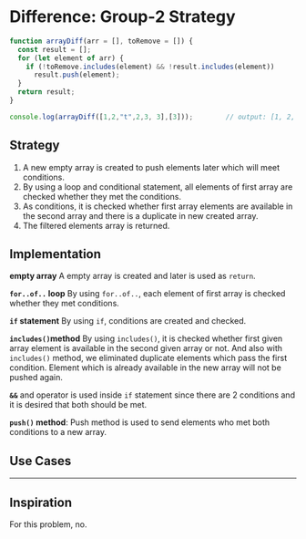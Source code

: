 # Difference: Group-2 Strategy

```js
function arrayDiff(arr = [], toRemove = []) {
  const result = [];
  for (let element of arr) {
    if (!toRemove.includes(element) && !result.includes(element))
      result.push(element);
  }
  return result;
}

console.log(arrayDiff([1,2,"t",2,3, 3],[3]));        // output: [1, 2, 't']

```

## Strategy

1. A new empty array is created to push elements later which will meet conditions.
2. By using a loop and conditional statement, all elements of first array are
  checked whether they met the conditions.
3. As conditions, it is checked whether first array elements are available in
  the second array and there is a duplicate in new created array.
4. The filtered elements array is returned.

## Implementation

**empty array** A empty array is created and later is used as `return`.

**`for..of..` loop** By using `for..of..`, each element of first array is checked
whether they met conditions.

**`if` statement** By using `if`, conditions are created and checked.

**`includes()`method** By using `includes()`, it is checked whether first given
array element is available in the second given array or not. And also with `includes()`
method, we eliminated duplicate elements which pass the first condition. Element
which is already available in the new array will not be pushed again.

**`&&`** and operator is used inside `if` statement since there are 2 conditions
and it is desired that both should be met.

**`push()` method**: Push method is used to send elements who met both conditions
to a new array.

## Use Cases

---

## Inspiration

For this problem, no.
